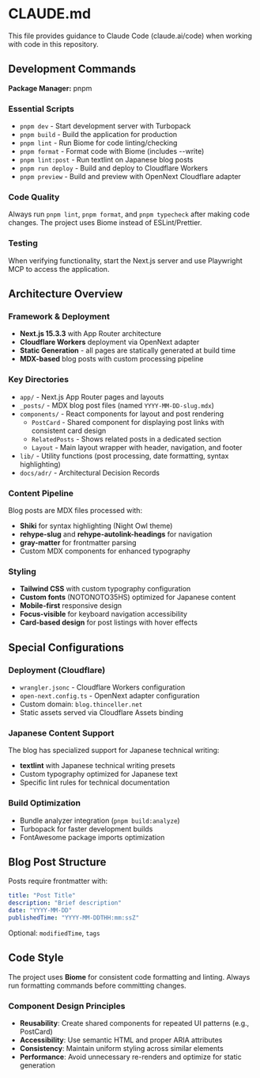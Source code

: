 # CLAUDE.md

This file provides guidance to Claude Code (claude.ai/code) when working with code in this repository.

## Development Commands

**Package Manager:** pnpm

### Essential Scripts
- `pnpm dev` - Start development server with Turbopack
- `pnpm build` - Build the application for production
- `pnpm lint` - Run Biome for code linting/checking
- `pnpm format` - Format code with Biome (includes --write)
- `pnpm lint:post` - Run textlint on Japanese blog posts
- `pnpm run deploy` - Build and deploy to Cloudflare Workers
- `pnpm preview` - Build and preview with OpenNext Cloudflare adapter

### Code Quality
Always run `pnpm lint`, `pnpm format`, and `pnpm typecheck` after making code changes. The project uses Biome instead of ESLint/Prettier.

### Testing
When verifying functionality, start the Next.js server and use Playwright MCP to access the application.

## Architecture Overview

### Framework & Deployment
- **Next.js 15.3.3** with App Router architecture
- **Cloudflare Workers** deployment via OpenNext adapter
- **Static Generation** - all pages are statically generated at build time
- **MDX-based** blog posts with custom processing pipeline

### Key Directories
- `app/` - Next.js App Router pages and layouts
- `_posts/` - MDX blog post files (named `YYYY-MM-DD-slug.mdx`)
- `components/` - React components for layout and post rendering
  - `PostCard` - Shared component for displaying post links with consistent card design
  - `RelatedPosts` - Shows related posts in a dedicated section
  - `Layout` - Main layout wrapper with header, navigation, and footer
- `lib/` - Utility functions (post processing, date formatting, syntax highlighting)
- `docs/adr/` - Architectural Decision Records

### Content Pipeline
Blog posts are MDX files processed with:
- **Shiki** for syntax highlighting (Night Owl theme)
- **rehype-slug** and **rehype-autolink-headings** for navigation
- **gray-matter** for frontmatter parsing
- Custom MDX components for enhanced typography

### Styling
- **Tailwind CSS** with custom typography configuration
- **Custom fonts** (NOTONOTO35HS) optimized for Japanese content
- **Mobile-first** responsive design
- **Focus-visible** for keyboard navigation accessibility
- **Card-based design** for post listings with hover effects

## Special Configurations

### Deployment (Cloudflare)
- `wrangler.jsonc` - Cloudflare Workers configuration
- `open-next.config.ts` - OpenNext adapter configuration
- Custom domain: `blog.thinceller.net`
- Static assets served via Cloudflare Assets binding

### Japanese Content Support
The blog has specialized support for Japanese technical writing:
- **textlint** with Japanese technical writing presets
- Custom typography optimized for Japanese text
- Specific lint rules for technical documentation

### Build Optimization
- Bundle analyzer integration (`pnpm build:analyze`)
- Turbopack for faster development builds
- FontAwesome package imports optimization

## Blog Post Structure

Posts require frontmatter with:
```yaml
title: "Post Title"
description: "Brief description"
date: "YYYY-MM-DD"
publishedTime: "YYYY-MM-DDTHH:mm:ssZ"
```

Optional: `modifiedTime`, `tags`

## Code Style

The project uses **Biome** for consistent code formatting and linting. Always run formatting commands before committing changes.

### Component Design Principles
- **Reusability**: Create shared components for repeated UI patterns (e.g., PostCard)
- **Accessibility**: Use semantic HTML and proper ARIA attributes
- **Consistency**: Maintain uniform styling across similar elements
- **Performance**: Avoid unnecessary re-renders and optimize for static generation
